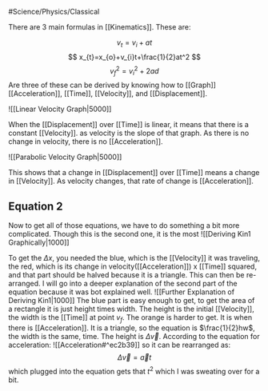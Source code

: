 #Science/Physics/Classical 

There are 3 main formulas in [[Kinematics]]. These are:

$$
v_{t}= v_{i} + at
$$
$$
x_{t}=x_{o}+v_{i}t+\frac{1}{2}at^2
$$
$$
v_{f}^2 = v_{i}^2 + 2ad
$$
Are three of these can be derived by knowing how to [[Graph]] [[Acceleration]], [[Time]], [[Velocity]], and [[Displacement]]. 

![[Linear Velocity Graph|5000]]

When the [[Displacement]] over [[Time]] is linear, it means that there is a constant [[Velocity]]. as velocity is the slope of that graph. As there is no change in velocity, there is no [[Acceleration]].

![[Parabolic Velocity Graph|5000]]

This shows that a change in [[Displacement]] over [[Time]] means a change in [[Velocity]]. As velocity changes, that rate of change is [[Acceleration]]. 

## Equation 2
Now to get all of those equations, we have to do something a bit more complicated. Though this is the second one, it is the most 
![[Deriving Kin1 Graphically|1000]]

To get the $\Delta x$, you needed the blue, which is the [[Velocity]] it was traveling, the red, which is its change in velocity([[Acceleration]]) x [[Time]] squared, and that part should be halved because it is a triangle. This can then be re-arranged. 
I will go into a deeper explanation of the second part of the equation because it was bot explained well. 
![[Further Explanation of Deriving Kin1|1000]]
The blue part is easy enough to get, to get the area of a rectangle it is just height times width. The height is the initial [[Velocity]], the width is the [[Time]] at point $v_{f}$. The orange is harder to get. It is when there is [[Acceleration]]. It is a triangle, so the equation is $\frac{1}{2}hw$, the width is the same, time. The height is $\Delta \vec{v}$. According to the equation for acceleration:
![[Acceleration#^ec2b39]]
so it can be rearranged as:
$$
\Delta \vec{v} = \vec{a}t
$$
which plugged into the equation gets that $t^2$ which I was sweating over for a bit. 